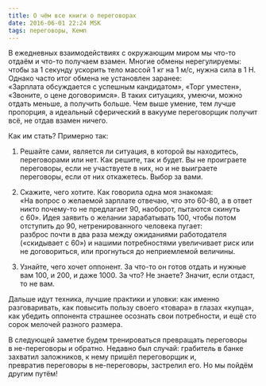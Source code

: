 ```yaml
---
title: О чём все книги о переговорах 
date: 2016-06-01 22:24 MSK
tags: переговоры, Кемп
---
```


В ежедневных взаимодействиях с окружающим миром мы что-то отдаём и что-то получаем взамен. Многие обмены нерегулируемы: чтобы за 1 секунду ускорить тело массой 1 кг на 1 м/с, нужна сила в 1 Н. Однако часто итог обмена не установлен заранее: «Зарплата обсуждается с успешным кандидатом», «Торг уместен», «Звоните, о цене договоримся». В таких ситуациях, умеючи, можно отдать меньше, а получить больше. Чем выше умение, тем лучше пропорция, а идеальный сферический в вакууме переговорщик получит всё, не отдав взамен ничего. 

Как им стать? Примерно так:

1. Решайте сами, является ли ситуация, в которой вы находитесь, переговорами или нет. Как решите, так и будет. Вы не проиграете переговоры, если не участвуете в них, но и не выиграете переговоры, если от них откажетесь. Выбор за вами.

2. Скажите, чего хотите. Как говорила одна моя знакомая: «На вопрос о желаемой зарплате отвечаю, что это 60-80, а в ответ никто почему-то не предлагает 90, наоборот, пытаются скинуть с 60». Идея заявить о желании зарабатывать 100, чтобы потом отступить до 90, нетренированного человека пугает: разброс почти в два раза между ожиданиями работодателя («скидывает с 60») и нашими потребностями увеличивает риск или не договориться, или прогнуться до неприемлемой величины.

3. Узнайте, чего хочет оппонент. За что-то он готов отдать и нужные вам 100, и 200, и даже 1000. За что? Не знаете? Значит, если отдаст, то не вам.

Дальше идут техника, лучшие практики и уловки: как именно разговаривать, как повысить пользу своего «товара» в глазах «купца», как убедить оппонента страшнее осознать свои потребности, и ещё сто сорок мелочей разного размера.  

В следующей заметке будем тренироваться превращать переговоры в не-переговоры и обратно. Недавно был случай: грабитель в банке захватил заложников, к нему пришёл переговорщик и, превратив переговоры в не-переговоры, застрелил его. Но мы пойдём другим путём!

